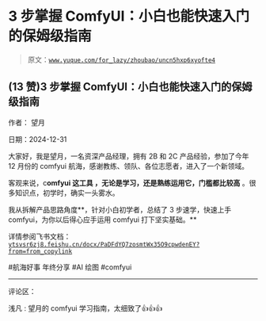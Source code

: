 # 3 步掌握 ComfyUI：小白也能快速入门的保姆级指南

> 原文：[`www.yuque.com/for_lazy/zhoubao/uncn5hxp6xyofte4`](https://www.yuque.com/for_lazy/zhoubao/uncn5hxp6xyofte4)

## (13 赞)3 步掌握 ComfyUI：小白也能快速入门的保姆级指南

作者： 望月

日期：2024-12-31

大家好，我是望月，一名资深产品经理，拥有 2B 和 2C 产品经验，参加了今年 12 月份的 comfyui 航海，感谢教练、领队、各位志愿者，进入了一个新领域。

客观来说，c**omfyui 这工具 ，无论是学习，还是熟练运用它，门槛都比较高** 。很多知识点，初学时，确实一头雾水。

我从拆解产品思路角度**，针对小白初学者，总结了 3 步速学，快速上手 comfyui，为你以后得心应手运用 comfyui 打下坚实基础。**

详情参阅飞书文档：[`ytsvsr6zj8.feishu.cn/docx/PaDFdYQ7zosmtWx35O9cpwdenEY?from=from_copylink`](https://ytsvsr6zj8.feishu.cn/docx/PaDFdYQ7zosmtWx35O9cpwdenEY?from=from_copylink)

#航海好事 年终分享 #AI 绘图 #comfyui

* * *

评论区：

浅凡 : 望月的 comfyui 学习指南，太细致了👍👍👍